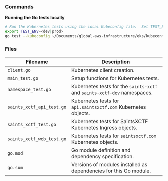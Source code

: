 ### Commands

**Running the Go tests locally**

```bash
# Run the Kubernetes tests using the local Kubeconfig file.  Set TEST_ENV to either 'dev' or 'prod'.
export TEST_ENV=<dev|prod>
go test --kubeconfig ~/Documents/global-aws-infrastructure/eks/kubeconfig_andrew-jarombek-eks-cluster
```

### Files

| Filename                   | Description                                                                                  |
|----------------------------|----------------------------------------------------------------------------------------------|
| `client.go`                | Kubernetes client creation.                                                                  |
| `main_test.go`             | Setup functions for Kubernetes tests.                                                        |
| `namespace_test.go`        | Kubernetes tests for the `saints-xctf` and `saints-xctf-dev` namespaces.                     |
| `saints_xctf_api_test.go`  | Kubernetes tests for `api.saintsxctf.com` Kubernetes objects.                                |
| `saints_xctf_test.go`      | Kubernetes tests for SaintsXCTF Kubernetes Ingress objects.                                  |
| `saints_xctf_web_test.go`  | Kubernetes tests for `saintsxctf.com` Kubernetes objects.                                    |
| `go.mod`                   | Go module definition and dependency specification.                                           |
| `go.sum`                   | Versions of modules installed as dependencies for this Go module.                            |
